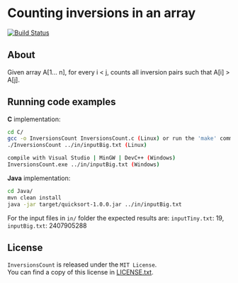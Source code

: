 Counting inversions in an array
===================
[![Build Status](https://secure.travis-ci.org/bogcon/AlgorithmsAndApplications.png?branch=master)](http://travis-ci.org/bogcon/AlgorithmsAndApplications)

About
------------
Given array A[1... n], for every i < j, counts all inversion pairs such that A[i] > A[j].

Running code examples
------------
**C** implementation:
```sh
cd C/
gcc -o InversionsCount InversionsCount.c (Linux) or run the 'make' command
./InversionsCount ../in/inputBig.txt (Linux)

compile with Visual Studio | MinGW | DevC++ (Windows) 
InversionsCount.exe ../in/inputBig.txt (Windows)
```
**Java** implementation:
```sh
cd Java/
mvn clean install
java -jar target/quicksort-1.0.0.jar ../in/inputBig.txt
```

For the input files in `in/` folder the expected results are: `inputTiny.txt`: 19, `inputBig.txt`: 2407905288

License
---------------------
`InversionsCount` is released under the `MIT License`.   
You can find a copy of this license in [LICENSE.txt](LICENSE.txt).  
